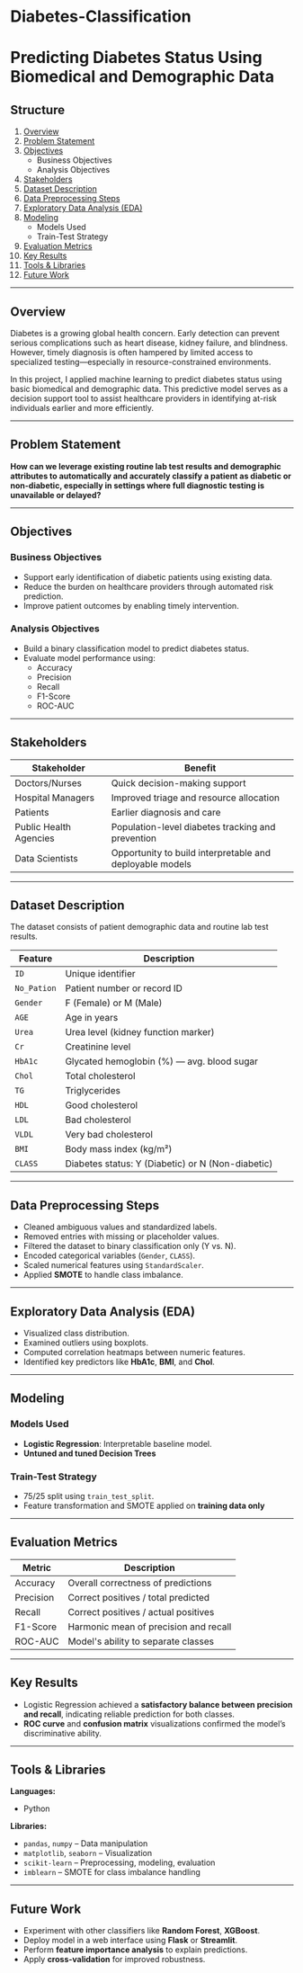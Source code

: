 # Diabetes-Classification
# Predicting Diabetes Status Using Biomedical and Demographic Data

## Structure

1. [Overview](#-overview)  
2. [Problem Statement](#-problem-statement)  
3. [Objectives](#-objectives)  
   - Business Objectives  
   - Analysis Objectives  
4. [Stakeholders](#-stakeholders)  
5. [Dataset Description](#-dataset-description)  
6. [Data Preprocessing Steps](#-data-preprocessing-steps)  
7. [Exploratory Data Analysis (EDA)](#-exploratory-data-analysis-eda)  
8. [Modeling](#-modeling)  
   - Models Used  
   - Train-Test Strategy  
9. [Evaluation Metrics](#-evaluation-metrics)  
10. [Key Results](#-key-results)  
11. [Tools & Libraries](#-tools--libraries)  
12. [Future Work](#-future-work)  

---

## Overview
Diabetes is a growing global health concern. Early detection can prevent serious complications such as heart disease, kidney failure, and blindness. However, timely diagnosis is often hampered by limited access to specialized testing—especially in resource-constrained environments.

In this project, I applied machine learning to predict diabetes status using basic biomedical and demographic data. This predictive model serves as a decision support tool to assist healthcare providers in identifying at-risk individuals earlier and more efficiently.

---

## Problem Statement
**How can we leverage existing routine lab test results and demographic attributes to automatically and accurately classify a patient as diabetic or non-diabetic, especially in settings where full diagnostic testing is unavailable or delayed?**

---

##  Objectives

### Business Objectives
- Support early identification of diabetic patients using existing data.
- Reduce the burden on healthcare providers through automated risk prediction.
- Improve patient outcomes by enabling timely intervention.

### Analysis Objectives
- Build a binary classification model to predict diabetes status.
- Evaluate model performance using:
  - Accuracy
  - Precision
  - Recall
  - F1-Score
  - ROC-AUC

---

## Stakeholders

| Stakeholder          | Benefit                                      |
|----------------------|----------------------------------------------|
| Doctors/Nurses       | Quick decision-making support                |
| Hospital Managers    | Improved triage and resource allocation      |
| Patients             | Earlier diagnosis and care                   |
| Public Health Agencies | Population-level diabetes tracking and prevention |
| Data Scientists      | Opportunity to build interpretable and deployable models |

---

##  Dataset Description

The dataset consists of patient demographic data and routine lab test results.

| Feature      | Description                                                  |
|--------------|--------------------------------------------------------------|
| `ID`         | Unique identifier                                            |
| `No_Pation`  | Patient number or record ID                                  |
| `Gender`     | F (Female) or M (Male)                                       |
| `AGE`        | Age in years                                                 |
| `Urea`       | Urea level (kidney function marker)                          |
| `Cr`         | Creatinine level                                             |
| `HbA1c`      | Glycated hemoglobin (%) — avg. blood sugar                   |
| `Chol`       | Total cholesterol                                            |
| `TG`         | Triglycerides                                                |
| `HDL`        | Good cholesterol                                             |
| `LDL`        | Bad cholesterol                                              |
| `VLDL`       | Very bad cholesterol                                         |
| `BMI`        | Body mass index (kg/m²)                                      |
| `CLASS`      | Diabetes status: Y (Diabetic) or N (Non-diabetic)           |

---

## Data Preprocessing Steps
- Cleaned ambiguous values and standardized labels.
- Removed entries with missing or placeholder values.
- Filtered the dataset to binary classification only (Y vs. N).
- Encoded categorical variables (`Gender`, `CLASS`).
- Scaled numerical features using `StandardScaler`.
- Applied **SMOTE** to handle class imbalance.

---

## Exploratory Data Analysis (EDA)
- Visualized class distribution.
- Examined outliers using boxplots.
- Computed correlation heatmaps between numeric features.
- Identified key predictors like **HbA1c**, **BMI**, and **Chol**.

---

## Modeling

### Models Used
- **Logistic Regression**: Interpretable baseline model.
- **Untuned and tuned Decision Trees**

### Train-Test Strategy
- 75/25 split using `train_test_split`.
- Feature transformation and SMOTE applied on **training data only**

---

## Evaluation Metrics

| Metric     | Description                              |
|------------|------------------------------------------|
| Accuracy   | Overall correctness of predictions       |
| Precision  | Correct positives / total predicted      |
| Recall     | Correct positives / actual positives     |
| F1-Score   | Harmonic mean of precision and recall    |
| ROC-AUC    | Model's ability to separate classes      |

---

## Key Results
- Logistic Regression achieved a **satisfactory balance between precision and recall**, indicating reliable prediction for both classes.
- **ROC curve** and **confusion matrix** visualizations confirmed the model’s discriminative ability.

---

##  Tools & Libraries

**Languages:**  
- Python

**Libraries:**  
- `pandas`, `numpy` – Data manipulation  
- `matplotlib`, `seaborn` – Visualization  
- `scikit-learn` – Preprocessing, modeling, evaluation  
- `imblearn` – SMOTE for class imbalance handling  

---

## Future Work
- Experiment with other classifiers like **Random Forest**, **XGBoost**.
- Deploy model in a web interface using **Flask** or **Streamlit**.
- Perform **feature importance analysis** to explain predictions.
- Apply **cross-validation** for improved robustness.
